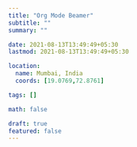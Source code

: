 ```yaml
---
title: "Org Mode Beamer"
subtitle: ""
summary: ""

date: 2021-08-13T13:49:49+05:30
lastmod: 2021-08-13T13:49:49+05:30

location:
  name: Mumbai, India
  coords: [19.0769,72.8761]

tags: []

math: false

draft: true
featured: false
---
```

